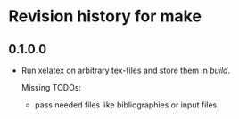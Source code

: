 # Revision history for make

## 0.1.0.0

*	Run xelatex on  arbitrary tex-files and store them in *build*.

	Missing TODOs:

	-	pass needed files like bibliographies or input files.